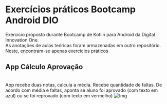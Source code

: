 # Exercícios práticos Bootcamp Android DIO
Exercício proposto durante Bootcamp de Kotlin para Android da Digital Innovation One.
<br/>As anotações de aulas teóricas foram armazenadas em outro repositório. Neste, encontram-se apenas exercícios práticos
## App Cálculo Aprovação
<br/>App recebe duas notas, calcula a média. Recebe quantidade de faltas. De acordo com média e faltas, aponta se aluno foi aprovado (com texto em azul) ou se foi reprovado (com texto em vermelho)
![Img](https://i.imgur.com/sfrSyJR.png)

